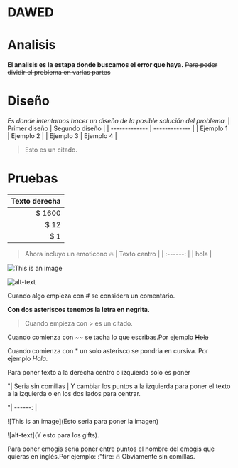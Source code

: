 # DAWED

# Analisis
**El analisis es la estapa donde buscamos el error que haya.**
~~Para poder dividir el problema en varias partes~~
# Diseño
*Es donde intentamos hacer un diseño de la posible solución del problema.*
| Primer diseño | Segundo diseño |
| ------------- | ------------- |
| Ejemplo 1  | Ejemplo 2  |
| Ejemplo 3  | Ejemplo 4  |
>Esto es un citado.
# Pruebas
| Texto derecha | 
| ------: |
|  $ 1600 |
|    $ 12 |
|     $ 1 |
>Ahora incluyo un emoticono :fire:
| Texto centro |
| :------: |
| hola |

![This is an image](https://blog.desdelinux.net/wp-content/uploads/2018/05/Editores-de-codigo-linux.jpg)

![alt-text](https://i.pinimg.com/originals/57/19/79/571979283d72a42f6503164075f5a45d.gif)



Cuando algo empieza con # se considera un comentario.

**Con dos asteriscos tenemos la letra en negrita.**

>Cuando empieza con > es un citado.

Cuando comienza con ~~ se tacha lo que escribas.Por ejemplo ~~Hola~~

Cuando comienza con * un solo asterisco se pondria en cursiva. Por ejemplo *Hola.*

Para poner texto a la derecha centro o izquierda solo es poner 

"| Seria sin comillas | Y cambiar los puntos a la izquierda para poner el texto a la izquierda o en los dos lados para centrar.

"| ------: |

![This is an image](Esto seria para poner la imagen)

![alt-text](Y esto para los gifts).

Para poner emogis sería poner entre puntos el nombre del emogis que quieras en inglés.Por ejemplo: :"fire: :fire: Obviamente sin comillas.




